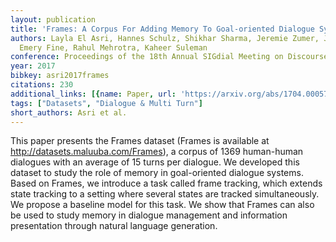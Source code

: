 ```yaml
---
layout: publication
title: 'Frames: A Corpus For Adding Memory To Goal-oriented Dialogue Systems'
authors: Layla El Asri, Hannes Schulz, Shikhar Sharma, Jeremie Zumer, Justin Harris,
  Emery Fine, Rahul Mehrotra, Kaheer Suleman
conference: Proceedings of the 18th Annual SIGdial Meeting on Discourse and Dialogue
year: 2017
bibkey: asri2017frames
citations: 230
additional_links: [{name: Paper, url: 'https://arxiv.org/abs/1704.00057'}]
tags: ["Datasets", "Dialogue & Multi Turn"]
short_authors: Asri et al.
---
```

This paper presents the Frames dataset (Frames is available at
http://datasets.maluuba.com/Frames), a corpus of 1369 human-human dialogues
with an average of 15 turns per dialogue. We developed this dataset to study
the role of memory in goal-oriented dialogue systems. Based on Frames, we
introduce a task called frame tracking, which extends state tracking to a
setting where several states are tracked simultaneously. We propose a baseline
model for this task. We show that Frames can also be used to study memory in
dialogue management and information presentation through natural language
generation.